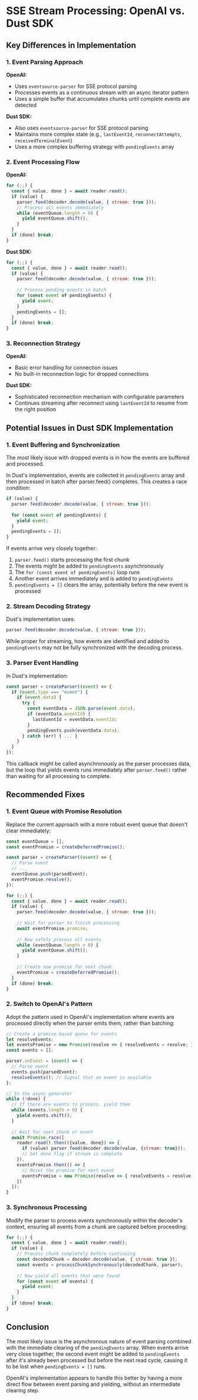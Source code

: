 # SSE Stream Processing: OpenAI vs. Dust SDK

## Key Differences in Implementation

### 1. Event Parsing Approach

**OpenAI:**
- Uses `eventsource-parser` for SSE protocol parsing
- Processes events as a continuous stream with an async iterator pattern
- Uses a simple buffer that accumulates chunks until complete events are detected

**Dust SDK:**
- Also uses `eventsource-parser` for SSE protocol parsing
- Maintains more complex state (e.g., `lastEventId`, `reconnectAttempts`, `receivedTerminalEvent`)
- Uses a more complex buffering strategy with `pendingEvents` array

### 2. Event Processing Flow

**OpenAI:**
```javascript
for (;;) {
  const { value, done } = await reader.read();
  if (value) {
    parser.feed(decoder.decode(value, { stream: true }));
    // Process all events immediately
    while (eventQueue.length > 0) {
      yield eventQueue.shift();
    }
  }
  if (done) break;
}
```

**Dust SDK:**
```javascript
for (;;) {
  const { value, done } = await reader.read();
  if (value) {
    parser.feed(decoder.decode(value, { stream: true }));
    
    // Process pending events in batch
    for (const event of pendingEvents) {
      yield event;
    }
    pendingEvents = [];
  }
  if (done) break;
}
```

### 3. Reconnection Strategy

**OpenAI:** 
- Basic error handling for connection issues
- No built-in reconnection logic for dropped connections

**Dust SDK:**
- Sophisticated reconnection mechanism with configurable parameters
- Continues streaming after reconnect using `lastEventId` to resume from the right position

## Potential Issues in Dust SDK Implementation

### 1. Event Buffering and Synchronization

The most likely issue with dropped events is in how the events are buffered and processed. 

In Dust's implementation, events are collected in `pendingEvents` array and then processed in batch after parser.feed() completes. This creates a race condition:

```javascript
if (value) {
  parser.feed(decoder.decode(value, { stream: true }));
  
  for (const event of pendingEvents) {
    yield event;
  }
  pendingEvents = [];
}
```

If events arrive very closely together:
1. `parser.feed()` starts processing the first chunk
2. The events might be added to `pendingEvents` asynchronously 
3. The `for (const event of pendingEvents)` loop runs
4. Another event arrives immediately and is added to `pendingEvents`
5. `pendingEvents = []` clears the array, potentially before the new event is processed

### 2. Stream Decoding Strategy

Dust's implementation uses:
```javascript
parser.feed(decoder.decode(value, { stream: true }));
```

While proper for streaming, how events are identified and added to `pendingEvents` may not be fully synchronized with the decoding process.

### 3. Parser Event Handling

In Dust's implementation:
```javascript
const parser = createParser((event) => {
  if (event.type === "event") {
    if (event.data) {
      try {
        const eventData = JSON.parse(event.data);
        if (eventData.eventId) {
          lastEventId = eventData.eventId;
        }
        pendingEvents.push(eventData.data);
      } catch (err) { ... }
    }
  }
});
```

This callback might be called asynchronously as the parser processes data, but the loop that yields events runs immediately after `parser.feed()` rather than waiting for all processing to complete.

## Recommended Fixes

### 1. Event Queue with Promise Resolution

Replace the current approach with a more robust event queue that doesn't clear immediately:

```javascript
const eventQueue = [];
const eventPromise = createDeferredPromise();

const parser = createParser((event) => {
  // Parse event
  // ...
  eventQueue.push(parsedEvent);
  eventPromise.resolve();
});

for (;;) {
  const { value, done } = await reader.read();
  if (value) {
    parser.feed(decoder.decode(value, { stream: true }));
    
    // Wait for parser to finish processing
    await eventPromise.promise;
    
    // Now safely process all events
    while (eventQueue.length > 0) {
      yield eventQueue.shift();
    }
    
    // Create new promise for next chunk
    eventPromise = createDeferredPromise();
  }
  if (done) break;
}
```

### 2. Switch to OpenAI's Pattern

Adopt the pattern used in OpenAI's implementation where events are processed directly when the parser emits them, rather than batching:

```javascript
// Create a promise-based queue for events
let resolveEvents;
let eventsPromise = new Promise(resolve => { resolveEvents = resolve; });
const events = [];

parser.onEvent = (event) => {
  // Parse event
  events.push(parsedEvent);
  resolveEvents(); // Signal that an event is available
};

// In the async generator
while (!done) {
  // If there are events to process, yield them
  while (events.length > 0) {
    yield events.shift();
  }
  
  // Wait for next chunk or event
  await Promise.race([
    reader.read().then(({value, done}) => {
      if (value) parser.feed(decoder.decode(value, {stream: true}));
      // Set done flag if stream is complete
    }),
    eventsPromise.then(() => {
      // Reset the promise for next event
      eventsPromise = new Promise(resolve => { resolveEvents = resolve; });
    })
  ]);
}
```

### 3. Synchronous Processing

Modify the parser to process events synchronously within the decoder's context, ensuring all events from a chunk are captured before proceeding:

```javascript
for (;;) {
  const { value, done } = await reader.read();
  if (value) {
    // Process chunk completely before continuing
    const decodedChunk = decoder.decode(value, { stream: true });
    const events = processChunkSynchronously(decodedChunk, parser);
    
    // Now yield all events that were found
    for (const event of events) {
      yield event;
    }
  }
  if (done) break;
}
```

## Conclusion

The most likely issue is the asynchronous nature of event parsing combined with the immediate clearing of the `pendingEvents` array. When events arrive very close together, the second event might be added to `pendingEvents` after it's already been processed but before the next read cycle, causing it to be lost when `pendingEvents = []` runs.

OpenAI's implementation appears to handle this better by having a more direct flow between event parsing and yielding, without an intermediate clearing step.